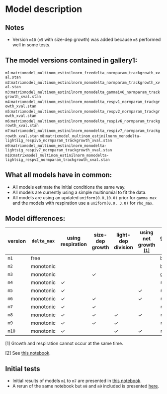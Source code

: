 # Model description

## Notes
 * Version `m10` (`m5` with size-dep growth) was added because `m5` performed well in some tests.

## The model versions contained in gallery1:
`m1`:`matrixmodel_multinom_estinilnorm_freedelta_normparam_trackgrowth_xval.stan`
`m2`:`matrixmodel_multinom_estinilnorm_monodelta_normparam_trackgrowth_xval.stan`
`m3`:`matrixmodel_multinom_estinilnorm_monodelta_gammaiv6_normparam_trackgrowth_xval.stan`
`m4`:`matrixmodel_multinom_estinilnorm_monodelta_respv1_normparam_trackgrowth_xval.stan`
`m5`:`matrixmodel_multinom_estinilnorm_monodelta_respv2_normparam_trackgrowth_xval.stan`
`m6`:`matrixmodel_multinom_estinilnorm_monodelta_respiv6_normparam_trackgrowth_xval.stan`
`m7`:`matrixmodel_multinom_estinilnorm_monodelta_respiv7_normparam_trackgrowth_xval.stan`
`m8`:`matrixmodel_multinom_estinilnorm_monodelta-lightsig_respiv6_normparam_trackgrowth_xval.stan`
`m9`:`matrixmodel_multinom_estinilnorm_monodelta-lightsig_respiv7_normparam_trackgrowth_xval.stan`
`m10`:`matrixmodel_multinom_estinilnorm_monodelta-lightsig_respv2_normparam_trackgrowth_xval.stan`

## What all models have in common:
 * All models estimate the initial conditions the same way.
 * All models are currently using a simple multinomial to fit the data.
 * All models are using an updated `uniform(0.0,10.0)` prior for `gamma_max` and the models with respiration use a `uniform(0.0, 3.0)` for `rho_max`.

## Model differences:

| version | `delta_max` | using respiration  | size-dep growth | light-dep division | using net growth <sup>[\[1\]](#netfootnote) | growth/respiration version <sup>[\[2\]](#versionfootnote) |
| ------- | ----------  | --- | --- | --- | --- | -------------------------- |
|`m1`     | free        |     |     |     |     | basic                      |
|`m2`     | monotonic   |     |     |     |     | basic                      |
|`m3`     | monotonic   |     | ✓   |     |     | `gammaiv6`                 |
|`m4`     | monotonic   | ✓   |     |     |     | `respv1`                   |
|`m5`     | monotonic   | ✓   |     |     | ✓   | `respv2`                   |
|`m6`     | monotonic   | ✓   | ✓   |     | ✓   | `respiv6`                  |
|`m7`     | monotonic   | ✓   | ✓   |     |     | `respiv7`                  |
|`m8`     | monotonic   | ✓   | ✓   | ✓   | ✓   | `respiv6`                  |
|`m9`     | monotonic   | ✓   | ✓   | ✓   |     | `respiv7`                  |
|`m10`    | monotonic   | ✓   |     | ✓   | ✓   | `respv2`                   |

<a name="netfootnote">[1]</a> Growth and respiration cannot occur at the same time.

<a name="versionfootnote">[2]</a> See [this notebook](/sizedep_formulations.ipynb).

## Initial tests

 * Initial results of models `m1` to `m7` are presented in [this notebook](/experimental/experimental_zinser_seaflow_20200602_gallery1_test.ipynb).
 * A rerun of the same notebook but `m8` and `m9` included is presented [here](/experimental/experimental_zinser_seaflow_20200603_gallery1_test2.ipynb).
